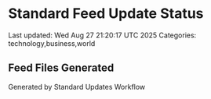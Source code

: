 # Standard Feed Update Status
Last updated: Wed Aug 27 21:20:17 UTC 2025
Categories: technology,business,world

## Feed Files Generated

Generated by Standard Updates Workflow
